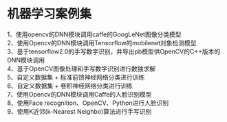 # 机器学习案例集

1、使用opencv的DNN模块调用caffe的GoogLeNet图像分类模型  
2、使用Opencv的DNN模块调用Tensorflow的mobilenet对象检测模型  
3、基于tensorflow2.0的手写数字识别，并导出pb模型供OpenCV的C++版本的DNN模块调用  
4、基于OpenCV图像处理和手写数字识别进行数独求解  
5、自定义数据集 + 标准前馈神经网络分类进行训练  
6、自定义数据集 + 卷积神经网络分类进行训练  
7、使用Opencv的DNN模块调用Caffe的人脸识别模型  
8、使用Face recognition、OpenCV、Python进行人脸识别  
9、使用K近邻(k-Nearest Neighbo)算法进行手写识别  

